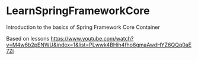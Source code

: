 # LearnSpringFrameworkCore
Introduction to the basics of Spring Framework Core Container

Based on lessons https://www.youtube.com/watch?v=M4w6b2pENWU&index=1&list=PLwwk4BHih4fho6gmaAwdHYZ6QQq0aE7Zi
